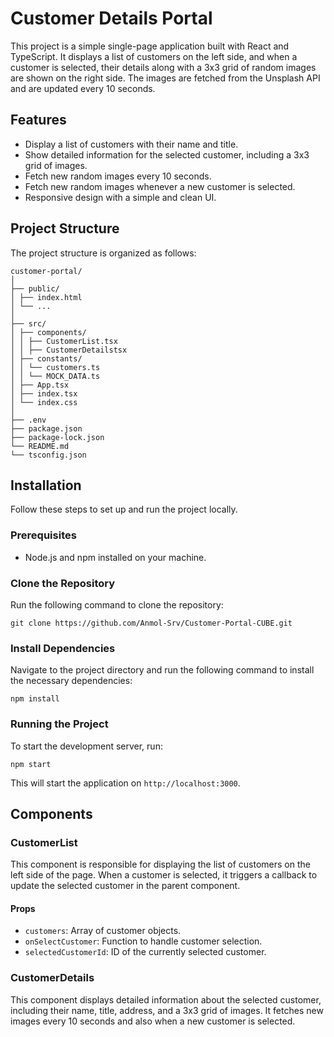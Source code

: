 # Customer Details Portal

This project is a simple single-page application built with React and TypeScript. It displays a list of customers on the left side, and when a customer is selected, their details along with a 3x3 grid of random images are shown on the right side. The images are fetched from the Unsplash API and are updated every 10 seconds.

## Features

- Display a list of customers with their name and title.
- Show detailed information for the selected customer, including a 3x3 grid of images.
- Fetch new random images every 10 seconds.
- Fetch new random images whenever a new customer is selected.
- Responsive design with a simple and clean UI.

## Project Structure

The project structure is organized as follows:

```
customer-portal/
│
├── public/
│ ├── index.html
│ └── ...
│
├── src/
│ ├── components/
│ │ ├── CustomerList.tsx
│ │ ├── CustomerDetailstsx
│ ├── constants/
│ │ └── customers.ts
│ │ └── MOCK_DATA.ts
│ ├── App.tsx
│ ├── index.tsx
│ └── index.css
│
├── .env
├── package.json
├── package-lock.json
└── README.md
└── tsconfig.json
```


## Installation

Follow these steps to set up and run the project locally.

### Prerequisites

- Node.js and npm installed on your machine.

### Clone the Repository

Run the following command to clone the repository:

`git clone https://github.com/Anmol-Srv/Customer-Portal-CUBE.git`

### Install Dependencies

Navigate to the project directory and run the following command to install the necessary dependencies:

`npm install`

### Running the Project

To start the development server, run:

`npm start`

This will start the application on `http://localhost:3000`.

## Components

### CustomerList

This component is responsible for displaying the list of customers on the left side of the page. When a customer is selected, it triggers a callback to update the selected customer in the parent component.

#### Props

- `customers`: Array of customer objects.
- `onSelectCustomer`: Function to handle customer selection.
- `selectedCustomerId`: ID of the currently selected customer.

### CustomerDetails

This component displays detailed information about the selected customer, including their name, title, address, and a 3x3 grid of images. It fetches new images every 10 seconds and also when a new customer is selected.
